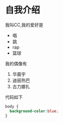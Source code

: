 # 自我介绍

我叫CC,我的爱好是

* 唱
* 跳
* rap
* 篮球

我的偶像有

1. 华晨宇
2. 迪丽热巴
3. 古力娜扎

代码如下

```CSS
body {
  background-color:blue;
}
```
